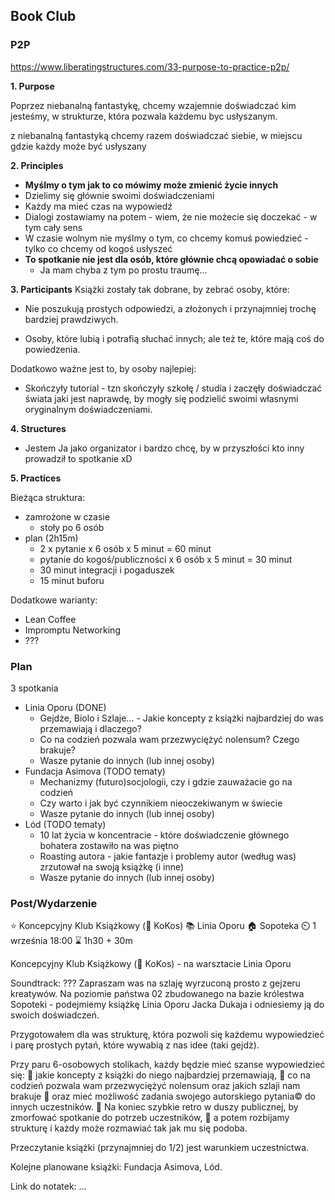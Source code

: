 
## Book Club

### P2P

https://www.liberatingstructures.com/33-purpose-to-practice-p2p/

**1. Purpose**

Poprzez niebanalną fantastykę, 
chcemy wzajemnie doświadczać kim jesteśmy, 
w strukturze, która pozwala każdemu byc usłyszanym.

z niebanalną fantastyką chcemy razem doświadczać siebie, w miejscu gdzie każdy może być usłyszany

**2. Principles**

- **Myślmy o tym jak to co mówimy może zmienić życie innych**
- Dzielimy się głównie swoimi doświadczeniami
- Każdy ma mieć czas na wypowiedź
- Dialogi zostawiamy na potem - wiem, że nie możecie się doczekać - w tym cały sens
- W czasie wolnym nie myślmy o tym, co chcemy komuś powiedzieć - tylko co chcemy od kogoś usłyszeć
- **To spotkanie nie jest dla osób, które głównie chcą opowiadać o sobie**
    - Ja mam chyba z tym po prostu traumę...

**3. Participants**
Książki zostały tak dobrane, by zebrać osoby, które:
- Nie poszukują prostych odpowiedzi, a złożonych i przynajmniej trochę bardziej prawdziwych.

- Osoby, które lubią i potrafią słuchać innych; ale też te, które mają coś do powiedzenia.

Dodatkowo ważne jest to, by osoby najlepiej:
- Skończyły tutorial - tzn skończyły szkołę / studia i zaczęły doświadczać świata jaki jest naprawdę, by mogły się podzielić swoimi własnymi oryginalnym doświadczeniami.


**4. Structures**
- Jestem Ja jako organizator i bardzo chcę, by w przyszłości kto inny prowadził to spotkanie xD

**5. Practices**

Bieżąca struktura:
- zamrożone w czasie
    - stoły po 6 osób
- plan (2h15m)
    - 2 x pytanie x 6 osób x 5 minut = 60 minut
    - pytanie do kogoś/publiczności x 6 osób x 5 minut = 30 minut
    - 30 minut integracji i pogaduszek
    - 15 minut buforu

Dodatkowe warianty:
- Lean Coffee
- Impromptu Networking
- ???

### Plan

3 spotkania

- Linia Oporu (DONE)
    - Gejdże, Biolo i Szlaje... - Jakie koncepty z książki najbardziej do was przemawiają i dlaczego?
    - Co na codzień pozwala wam przezwyciężyć nolensum? Czego brakuje?
    - Wasze pytanie do innych (lub innej osoby)
- Fundacja Asimova (TODO tematy)
    - Mechanizmy (futuro)socjologii, czy i gdzie zauważacie go na codzień
    - Czy warto i jak być czynnikiem nieoczekiwanym w świecie
    - Wasze pytanie do innych (lub innej osoby)
- Lód (TODO tematy)
    - 10 lat życia w koncentracie - które doświadczenie głównego bohatera zostawiło na was piętno
    - Roasting autora - jakie fantazje i problemy autor (według was) zrzutował na swoją książkę (i inne)
    - Wasze pytanie do innych (lub innej osoby)

### Post/Wydarzenie

⭐ Koncepcyjny Klub Książkowy (🥥 KoKos) 
📚 Linia Oporu
🏠 Sopoteka 
⏲️  1 września 18:00
⌛ 1h30 + 30m

Koncepcyjny Klub Książkowy (🥥 KoKos) - na warsztacie Linia Oporu

Soundtrack: ???
Zapraszam was na szlaję wyrzuconą prosto z gejzeru kreatywów.
Na poziomie państwa 02 zbudowanego na bazie królestwa Sopoteki -
podejmiemy książkę Linia Oporu Jacka Dukaja i odniesiemy ją do swoich doświadczeń.

Przygotowałem dla was strukturę, która pozwoli się każdemu wypowiedzieć 
i parę prostych pytań, które wywabią z nas idee (taki gejdż).

Przy paru 6-osobowych stolikach, każdy będzie mieć szanse wypowiedzieć się:
🔺 jakie koncepty z książki do niego najbardziej przemawiają,
🔺 co na codzień pozwala wam przezwyciężyć nolensum oraz jakich szlaji nam brakuje
🔺 oraz mieć możliwość zadania swojego autorskiego pytania© do innych uczestników.
🔻 Na koniec szybkie retro w duszy publicznej, by zmorfować spotkanie do potrzeb uczestników,
🔻 a potem rozbijamy strukturę i każdy może rozmawiać tak jak mu się podoba.

Przeczytanie książki (przynajmniej do 1/2) jest warunkiem uczestnictwa.

Kolejne planowane książki: Fundacja Asimova, Lód.

Link do notatek: ...
